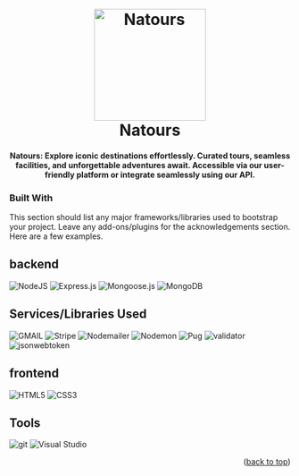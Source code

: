 <h1 align="center">
  <br>
  <a href="https://github.com/Nikh9123/Natours"><img src="https://natours.netlify.app/img/logo-green-2x.png" alt="Natours" width="200"></a>
  <br>
  Natours
  <br>
</h1>

<h4 align="center">Natours: Explore iconic destinations effortlessly. Curated tours, seamless facilities, and unforgettable adventures await. Accessible via our user-friendly platform or integrate seamlessly using our API.</h4>

### Built With

This section should list any major frameworks/libraries used to bootstrap your project. Leave any add-ons/plugins for the acknowledgements section. Here are a few examples.

## backend

![NodeJS](https://img.shields.io/badge/node.js-%2343853D.svg?style=for-the-badge&logo=node-dot-js&logoColor=white)
![Express.js](https://img.shields.io/badge/express.js-%23404d59.svg?style=for-the-badge&logo=express&logoColor=%2361DAFB)
![Mongoose.js](https://img.shields.io/badge/mongoose.js-brown?style=for-the-badge&logo=mongoose&logoColor=brown&labelColor=white)
![MongoDB](https://img.shields.io/badge/-MongoDB-13aa52?style=for-the-badge&logo=mongodb&logoColor=white)

## Services/Libraries Used
![GMAIL](https://img.shields.io/badge/gmail-brown?style=for-the-badge&logo=gmail&labelColor=white)
![Stripe](https://img.shields.io/badge/stripe-green?style=for-the-badge&logo=stripe&labelColor=white
)
![Nodemailer](https://img.shields.io/badge/nodemailer-blue?style=for-the-badge
)
![Nodemon](https://img.shields.io/badge/nodemon-green?style=for-the-badge&logo=nodemon&logoColor=white
)
![Pug](https://img.shields.io/badge/pug-brown?style=for-the-badge&logo=pug&logoColor=white
)
![validator](https://img.shields.io/badge/validator-grey?style=for-the-badge&logo=validator&logoColor=white
)
![jsonwebtoken](<img src="http://jwt.io/img/logo-asset.svg" alt="JSON Web Token" width="50" height="20">
)


## frontend 

![HTML5](https://img.shields.io/badge/html5-%23E34F26.svg?style=for-the-badge&logo=html5&logoColor=white)
![CSS3](https://img.shields.io/badge/css3-%231572B6.svg?style=for-the-badge&logo=css3&logoColor=white)


## Tools

![git](https://img.shields.io/badge/-Git-F05032?style=for-the-badge&logo=git&logoColor=white)
![Visual Studio](https://img.shields.io/badge/Visual%20Studio-5C2D91.svg?style=for-the-badge&logo=visual-studio&logoColor=white)

<p align="right">(<a href="#readme-top">back to top</a>)</p>
